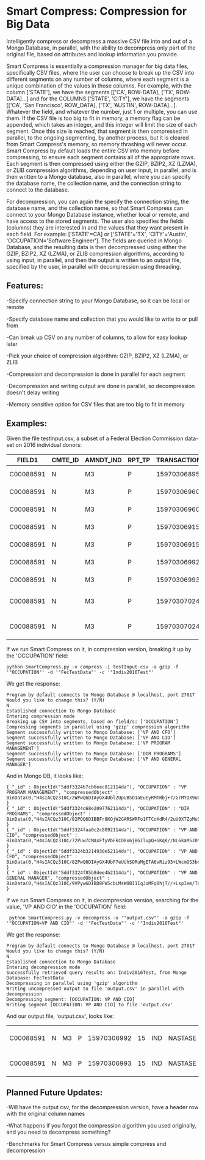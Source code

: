 # Smart Compress: Compression for Big Data
Intelligently compress or decompress a massive CSV file into and out of a Mongo Database, in parallel, with the ability to decompress only part of the original file, based on attributes and lookup information you provide. 

Smart Compress is essentially a compression manager for big data files, specifically CSV files, where the user can choose to break up the CSV into different segments on any number of columns, where each segment is a unique combination of the values in those columns. For example, with the column ['STATE'], we have the segments [['CA', ROW-DATA], ['TX', ROW-DATA]...] and for the COLUMNS ['STATE', 'CITY'], we have the segments [['CA', 'San Francisco', ROW_DATA], ['TX', 'AUSTIN', ROW-DATA]...]. Whatever the field, and whatever the number, just 1 or multiple, you can use them. If the CSV file is too big to fit in memory, a memory flag can be appended, which takes an integer, and this integer will limit the size of each segment. Once this size is reached, that segment is then compressed in parallel, to the ongoing segmenting, by another process, but it is cleared from Smart Compress's memory, so memory thrashing will never occur. Smart Compress by default loads the entire CSV into memory before compressing, to ensure each segment contains all of the appropriate rows. Each segment is then compressed using either the GZIP, BZIP2, XZ (LZMA), or ZLIB compression algorithms, depending on user input, in parallel, and is then written to a Mongo database, also in parallel, where you can specify the database name, the collection name, and the connection string to connect to the database. 

For decompression, you can again the specify the connection string, the database name, and the collection name, so that Smart Compress can connect to your Mongo Database instance, whether local or remote, and have access to the stored segments. The user also specifies the fields (columns) they are interested in and the values that they want present in each field. For example: ['STATE'=CA] or ['STATE'='TX', 'CITY'='Austin', 'OCCUPATION='Software Engineer']. The fields are queried in Mongo Database, and the resulting data is then decompressed using either the GZIP, BZIP2, XZ (LZMA), or ZLIB compression algorithms, according to using input, in parallel, and then the output is written to an output file, specified by the user, in parallel with decompression using threading. 

## Features:
-Specify connection string to your Mongo Database, so it can be local or remote  
  
-Specify database name and collection that you would like to write to or pull from  
  
-Can break up CSV on any number of columns, to allow for easy lookup later  
  
-Pick your choice of compression algorithm: GZIP, BZIP2, XZ (LZMA), or ZLIB  
  
-Compression and decompression is done in parallel for each segment  
  
-Decompression and writing output are done in parallel, so decompression doesn't delay writing  
  
-Memory sensitive option for CSV files that are too big to fit in memory  
  
## Examples:
Given the file testInput.csv, a subset of a Federal Election Commission data-set on 2016 individual donors:

|FIELD1   |CMTE_ID|AMNDT_IND|RPT_TP|TRANSACTION_PGI|IMAGE_NUM|TRANSACTION_TP|ENTITY_TP|NAME       |CITY        |STATE|ZIP_CODE |EMPLOYER        |OCCUPATION            |TRANSACTION_DT|TRANSACTION_AMT|OTHER_ID|TRAN_ID             |FILE_NUM|MEMO_CD|MEMO_TEXT|SUB_ID               |
|---------|-------|---------|------|---------------|---------|--------------|---------|-----------|------------|-----|---------|----------------|----------------------|--------------|---------------|--------|--------------------|--------|-------|---------|---------------------|
|C00088591|N      |M3       |P     |15970306895    |15       |IND           |BURCH    | MARY K.   |FALLS CHURCH|VA   |220424511|NORTHROP GRUMMAN|VP PROGRAM MANAGEMENT |2132015       |500            |        |2A8EE0688413416FA735|998834  |       |         |4.03202015124089E+018|
|C00088591|N      |M3       |P     |15970306960    |15       |IND           |KOUNTZ   | DONALD E. |FALLS CHURCH|VA   |220424511|NORTHROP GRUMMAN|DIR PROGRAMS          |2132015       |200            |        |20150211113220-479  |998834  |       |         |4.03202015124089E+018|
|C00088591|N      |M3       |P     |15970306960    |15       |IND           |KOUNTZ   | DONALD E. |FALLS CHURCH|VA   |220424511|NORTHROP GRUMMAN|DIR PROGRAMS          |2272015       |200            |        |20150225112333-476  |998834  |       |         |4.03202015124089E+018|
|C00088591|N      |M3       |P     |15970306915    |15       |IND           |DOSHI    | NIMISH M. |FALLS CHURCH|VA   |220424511|NORTHROP GRUMMAN|VP AND CFO            |2132015       |200            |        |20150309_2943       |998834  |       |         |4.03202015124089E+018|
|C00088591|N      |M3       |P     |15970306915    |15       |IND           |DOSHI    | NIMISH M. |FALLS CHURCH|VA   |220424511|NORTHROP GRUMMAN|VP AND CFO            |2272015       |200            |        |20150224153748-2525 |998834  |       |         |4.03202015124089E+018|
|C00088591|N      |M3       |P     |15970306992    |15       |IND           |NASTASE  | DAVID W.  |FALLS CHURCH|VA   |220424511|NORTHROP GRUMMAN|VP AND CIO            |2132015       |200            |        |20150309_695        |998834  |       |         |4.03202015124089E+018|
|C00088591|N      |M3       |P     |15970306993    |15       |IND           |NASTASE  | DAVID W.  |FALLS CHURCH|VA   |220424511|NORTHROP GRUMMAN|VP AND CIO            |2272015       |200            |        |20150224153748-603  |998834  |       |         |4.03202015124089E+018|
|C00088591|N      |M3       |P     |15970307024    |15       |IND           |SCHMIDT  | GREGORY A.|FALLS CHURCH|VA   |220424511|NORTHROP GRUMMAN|VP AND GENERAL MANAGER|2132015       |220            |        |20150309_811        |998834  |       |         |4.03202015124089E+018|
|C00088591|N      |M3       |P     |15970307024    |15       |IND           |SCHMIDT  | GREGORY A.|FALLS CHURCH|VA   |220424511|NORTHROP GRUMMAN|VP AND GENERAL MANAGER|2272015       |220            |        |20150224153748-701  |998834  |       |         |4.03202015124089E+018|

If we run Smart Compress on it, in compression version, breaking it up by the 'OCCUPATION' field:
```
python SmartCompress.py -v compress -i testInput.csv -a gzip -f '"OCCUPATION"' -d '"FecTestData"' -c '"Indiv2016Test"'
```

We get the response:
```
Program by default connects to Mongo Database @ localhost, port 27017
Would you like to change this? (Y/N)
N
Established connection to Mongo Database
Entering compression mode
Breaking up CSV into segments, based on field/s: ['OCCUPATION']
Compressing segments in parallel using 'gzip' compression algorithm
Segment successfully written to Mongo Database: ['VP AND CFO']
Segment successfully written to Mongo Database: ['VP AND CIO']
Segment successfully written to Mongo Database: ['VP PROGRAM MANAGEMENT']
Segment successfully written to Mongo Database: ['DIR PROGRAMS']
Segment successfully written to Mongo Database: ['VP AND GENERAL MANAGER']
```

And in Mongo DB, it looks like:
```
{ "_id" : ObjectId("5ddf3324b7cb6eec812114da"), "OCCUPATION" : "VP PROGRAM MANAGEMENT", "compressedObject" : BinData(0,"H4sIACQz310C/zWPwQ6DIAyGX4Ubl2UpUBSO1aEuEyRMTRbj+7/GrMYDX9u0/f+ybbIFAOesV/IhZGJEw8wMZX0NBirn7VUy3+nFoVlKO3AiIpWf+Dw572gcv6Id7t5KTK0BNVp1eUxlHsqURV+WGOm0XLPIZeoLxUMsUR9iSDM3QCuj4fK1ABxOQXIhHGc5VAZV1VFtzhHvnTN4T/FDOPZZQWnkf1Ya5b7/Afekrmz4AAAA") }
{ "_id" : ObjectId("5ddf3324c68e2097762114da"), "OCCUPATION" : "DIR PROGRAMS", "compressedObject" : BinData(0,"H4sIACQz310C/82PQQ6DIBBFr8KOjW2GARSWRFo1FTCoXdR4/2uU0XTZpMuS8JkPw/y8beMtABijreAV45EkSNKJRGjbgITa1nBa0iF6Oh5pjcuLKuZTdKNntyu5uxvHmbX9mtue/NORIoJCpcUZk/LS5zSxLq8huCPVD5lNOXXZhZk8oJAIZyLCEX+WQpensmQZeVGNpVtrjZHq00NbQflNzQIV8Rlh+V6xf+bF5isvlkEopSy89Y+8CHzf32Pbr7PgAQAA") }
{ "_id" : ObjectId("5ddf3324faa0c2c8092114da"), "OCCUPATION" : "VP AND CIO", "compressedObject" : BinData(0,"H4sIACQz310C/72Puw7CMAxFfyVbFkCO8x6jBGilvpQ+GKqK//8L6kaMSJ0YfOwrO7q568ojADinveAXxjtCK4kDQWhvQYLxHosk1l06bsM4hfFOI0thqRN73Ug8QtOMLFZzjhXpJRARQaHSotj0eapyP7Bnnts2HK7LwEKXWKx7UoBCIhQ/BKBWRqH3//i38cfKe+ek+m6pFOzv6EygKrkM3y7sdE7575xof+VEVEJLq9zVgDyb1vJt+wBQXRdG1gEAAA==") }
{ "_id" : ObjectId("5ddf3324b3214930e52114da"), "OCCUPATION" : "VP AND CFO", "compressedObject" : BinData(0,"H4sIACQz310C/82PwQ6DIAyGX4UbF7eUUhSORuMgETA6vRiz93+LWcmOS3bcoV/7h5K//77LDgCsNU7JSsjEiJo5MZRxDWionTJFMkPqufV58YEHkUIMixfxzmpox3ERnV/nzrPeWiYiEJJRxSXPTz/nSTzmNcb2Mt0m0aZedENmBag0QrFDAG5lVOY8x73Q0XWkc9Zq+jxzEZwfeU8hca7aanlU4m9zYvMtJyIpoxuyNzRofk1L8jjeeFyicNYBAAA=") }
{ "_id" : ObjectId("5ddf3324f85b8dee4b2114da"), "OCCUPATION" : "VP AND GENERAL MANAGER", "compressedObject" : BinData(0,"H4sIACQz310C/9VPyw6DIBD8FW5cbLMsWOBI1IqJoMFq0hjT//+LspIem/TaA7M7+xpm33kDAMbUVvCK8UgQJOFMIGqrQYIGVIUSDrGlsDQ+DO2DUtanrp/Sk7kr0bsbx4U1fk2NJ745QkRQqGpRhKb08Gma8+Yagjt1t5m52LK+i11yI8tV13eJOoBCIhT1fIbCmeZS/p19mXLUWmOk+nTpKch7NCZQZZc3yINHxf7FNepvrhGVqKVW5qLhZ+/Ij+MNCiPV2/IBAAA=") }
```

If we run Smart Compress on it, in decompression version, searching for the value, 'VP AND CIO' in the 'OCCUPATION' field:
```
 python SmartCompress.py -v decompress -o '"output.csv"' -a gzip -f '"OCCUPATION=VP AND CIO"' -d '"FecTestData"' -c '"Indiv2016Test"'
```

We get the response:
```
Program by default connects to Mongo Database @ localhost, port 27017
Would you like to change this? (Y/N)
N
Established connection to Mongo Database
Entering decompression mode
Successfully retrieved query results on: Indiv2016Test, from Mongo Database: FecTestData
Decompressing in parallel using 'gzip' algorithm
Writing uncompressed output to file 'output.csv' in parallel with decompression
Decompressing segment: [OCCUPATION: VP AND CIO]
Writing segment [OCCUPATION: VP AND CIO] to file 'output.csv'
```

And our output file, 'output.csv', looks like:

|         |   |   |   |           |   |   |       |         |            |   |         |                |          |       |   |   |                  |      |   |   |                     |
|---------|---|---|---|-----------|---|---|-------|---------|------------|---|---------|----------------|----------|-------|---|---|------------------|------|---|---|---------------------|
|C00088591|N  |M3 |P  |15970306992|15 |IND|NASTASE| DAVID W.|FALLS CHURCH|VA |220424511|NORTHROP GRUMMAN|VP AND CIO|2132015|200|   |20150309_695      |998834|   |   |4.03202015124089E+018|
|C00088591|N  |M3 |P  |15970306993|15 |IND|NASTASE| DAVID W.|FALLS CHURCH|VA |220424511|NORTHROP GRUMMAN|VP AND CIO|2272015|200|   |20150224153748-603|998834|   |   |4.03202015124089E+018|

## Planned Future Updates:
-Will have the output csv, for the decompression version, have a header row with the original column names  
  
-What happens if you forgot the compression algorithm you used originally, and you need to decompress something?  
  
-Benchmarks for Smart Compress versus simple compress and decompression
